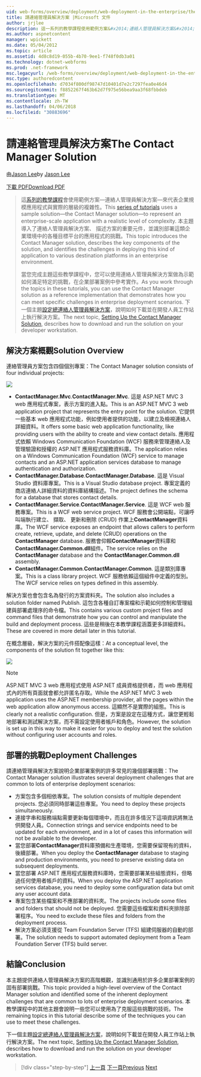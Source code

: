 ```yaml
---
uid: web-forms/overview/deployment/web-deployment-in-the-enterprise/the-contact-manager-solution
title: 請連絡管理員解決方案 |Microsoft 文件
author: jrjlee
description: 這一系列的教學課程使用範例方案&#x2014;連絡人管理員解決方案&#x2014;來表示實際 leve 的企業規模應用程式...
ms.author: aspnetcontent
manager: wpickett
ms.date: 05/04/2012
ms.topic: article
ms.assetid: 4d8c8d19-055b-4b70-9ee1-f748f0db3a01
ms.technology: dotnet-webforms
ms.prod: .net-framework
msc.legacyurl: /web-forms/overview/deployment/web-deployment-in-the-enterprise/the-contact-manager-solution
msc.type: authoredcontent
ms.openlocfilehash: d7034f800df98747d10401d7e2c7297fea0e46d4
ms.sourcegitcommit: f8852267f463b62d7f975e56bea9aa3f68fbbdeb
ms.translationtype: MT
ms.contentlocale: zh-TW
ms.lasthandoff: 04/06/2018
ms.locfileid: "30883696"
---
```

<a name="the-contact-manager-solution"></a><span data-ttu-id="5002f-103">請連絡管理員解決方案</span><span class="sxs-lookup"><span data-stu-id="5002f-103">The Contact Manager Solution</span></span>
====================
<span data-ttu-id="5002f-104">由[Jason Lee](https://github.com/jrjlee)</span><span class="sxs-lookup"><span data-stu-id="5002f-104">by [Jason Lee](https://github.com/jrjlee)</span></span>

[<span data-ttu-id="5002f-105">下載 PDF</span><span class="sxs-lookup"><span data-stu-id="5002f-105">Download PDF</span></span>](https://msdnshared.blob.core.windows.net/media/MSDNBlogsFS/prod.evol.blogs.msdn.com/CommunityServer.Blogs.Components.WeblogFiles/00/00/00/63/56/8130.DeployingWebAppsInEnterpriseScenarios.pdf)

> <span data-ttu-id="5002f-106">這[系列的教學課程](web-deployment-in-the-enterprise.md)會使用範例方案&#x2014;連絡人管理員解決方案&#x2014;來代表企業規模應用程式與實際的層級的複雜性。</span><span class="sxs-lookup"><span data-stu-id="5002f-106">This [series of tutorials](web-deployment-in-the-enterprise.md) uses a sample solution&#x2014;the Contact Manager solution&#x2014;to represent an enterprise-scale application with a realistic level of complexity.</span></span> <span data-ttu-id="5002f-107">本主題導入了連絡人管理員解決方案、 描述方案的重要元件，並識別部署這類企業環境中的各種目標平台的應用程式的挑戰。</span><span class="sxs-lookup"><span data-stu-id="5002f-107">This topic introduces the Contact Manager solution, describes the key components of the solution, and identifies the challenges in deploying this kind of application to various destination platforms in an enterprise environment.</span></span>
> 
> <span data-ttu-id="5002f-108">當您完成主題這些教學課程中，您可以使用連絡人管理員解決方案做為示範如何滿足特定的挑戰，在企業部署案例中參考實作。</span><span class="sxs-lookup"><span data-stu-id="5002f-108">As you work through the topics in these tutorials, you can use the Contact Manager solution as a reference implementation that demonstrates how you can meet specific challenges in enterprise deployment scenarios.</span></span> <span data-ttu-id="5002f-109">下一個主題[設定總連絡人管理員解決方案](setting-up-the-contact-manager-solution.md)，說明如何下載並在開發人員工作站上執行解決方案。</span><span class="sxs-lookup"><span data-stu-id="5002f-109">The next topic, [Setting Up the Contact Manager Solution](setting-up-the-contact-manager-solution.md), describes how to download and run the solution on your developer workstation.</span></span>


## <a name="solution-overview"></a><span data-ttu-id="5002f-110">解決方案概觀</span><span class="sxs-lookup"><span data-stu-id="5002f-110">Solution Overview</span></span>

<span data-ttu-id="5002f-111">連絡管理員方案包含四個個別專案：</span><span class="sxs-lookup"><span data-stu-id="5002f-111">The Contact Manager solution consists of four individual projects:</span></span>

![](the-contact-manager-solution/_static/image1.png)

- <span data-ttu-id="5002f-112">**ContactManager.Mvc**.</span><span class="sxs-lookup"><span data-stu-id="5002f-112">**ContactManager.Mvc**.</span></span> <span data-ttu-id="5002f-113">這是 ASP.NET MVC 3 web 應用程式專案，表示方案的進入點。</span><span class="sxs-lookup"><span data-stu-id="5002f-113">This is an ASP.NET MVC 3 web application project that represents the entry point for the solution.</span></span> <span data-ttu-id="5002f-114">它提供一些基本 web 應用程式功能，例如使用者提供的功能，以建立及檢視連絡人詳細資料。</span><span class="sxs-lookup"><span data-stu-id="5002f-114">It offers some basic web application functionality, like providing users with the ability to create and view contact details.</span></span> <span data-ttu-id="5002f-115">應用程式依賴 Windows Communication Foundation (WCF) 服務來管理連絡人及管理驗證和授權的 ASP.NET 應用程式服務資料庫。</span><span class="sxs-lookup"><span data-stu-id="5002f-115">The application relies on a Windows Communication Foundation (WCF) service to manage contacts and an ASP.NET application services database to manage authentication and authorization.</span></span>
- <span data-ttu-id="5002f-116">**ContactManager.Database**.</span><span class="sxs-lookup"><span data-stu-id="5002f-116">**ContactManager.Database**.</span></span> <span data-ttu-id="5002f-117">這是 Visual Studio 資料庫專案。</span><span class="sxs-lookup"><span data-stu-id="5002f-117">This is a Visual Studio database project.</span></span> <span data-ttu-id="5002f-118">專案定義的商店連絡人詳細資料的資料庫結構描述。</span><span class="sxs-lookup"><span data-stu-id="5002f-118">The project defines the schema for a database that stores contact details.</span></span>
- <span data-ttu-id="5002f-119">**ContactManager.Service**.</span><span class="sxs-lookup"><span data-stu-id="5002f-119">**ContactManager.Service**.</span></span> <span data-ttu-id="5002f-120">這是 WCF web 服務專案。</span><span class="sxs-lookup"><span data-stu-id="5002f-120">This is a WCF web service project.</span></span> <span data-ttu-id="5002f-121">WCF 服務會公開端點，可讓呼叫端執行建立、 擷取、 更新和刪除 (CRUD) 作業上**ContactManager**資料庫。</span><span class="sxs-lookup"><span data-stu-id="5002f-121">The WCF service exposes an endpoint that allows callers to perform create, retrieve, update, and delete (CRUD) operations on the **ContactManager** database.</span></span> <span data-ttu-id="5002f-122">服務會仰賴**ContactManager**資料庫和**ContactManager.Common.dll**組件。</span><span class="sxs-lookup"><span data-stu-id="5002f-122">The service relies on the **ContactManager** database and the **ContactManager.Common.dll** assembly.</span></span>
- <span data-ttu-id="5002f-123">**ContactManager.Common**.</span><span class="sxs-lookup"><span data-stu-id="5002f-123">**ContactManager.Common**.</span></span> <span data-ttu-id="5002f-124">這是類別庫專案。</span><span class="sxs-lookup"><span data-stu-id="5002f-124">This is a class library project.</span></span> <span data-ttu-id="5002f-125">WCF 服務依賴這個組件中定義的型別。</span><span class="sxs-lookup"><span data-stu-id="5002f-125">The WCF service relies on types defined in this assembly.</span></span>

<span data-ttu-id="5002f-126">解決方案也會包含名為發行的方案資料夾。</span><span class="sxs-lookup"><span data-stu-id="5002f-126">The solution also includes a solution folder named Publish.</span></span> <span data-ttu-id="5002f-127">這包含各種自訂專案檔和示範如何控制和管理組建與部署處理序的命令檔。</span><span class="sxs-lookup"><span data-stu-id="5002f-127">This contains various custom project files and command files that demonstrate how you can control and manipulate the build and deployment process.</span></span> <span data-ttu-id="5002f-128">這些是稍後在本教學課程涵蓋更多詳細資料。</span><span class="sxs-lookup"><span data-stu-id="5002f-128">These are covered in more detail later in this tutorial.</span></span>

<span data-ttu-id="5002f-129">在概念層級，解決方案的元件搭配像這樣：</span><span class="sxs-lookup"><span data-stu-id="5002f-129">At a conceptual level, the components of the solution fit together like this:</span></span>

![](the-contact-manager-solution/_static/image2.png)

> [!NOTE]
> <span data-ttu-id="5002f-130">ASP.NET MVC 3 web 應用程式使用 ASP.NET 成員資格提供者，而 web 應用程式內的所有頁面就會都允許匿名存取。</span><span class="sxs-lookup"><span data-stu-id="5002f-130">While the ASP.NET MVC 3 web application uses the ASP.NET membership provider, all the pages within the web application allow anonymous access.</span></span> <span data-ttu-id="5002f-131">這顯然不是實際的組態。</span><span class="sxs-lookup"><span data-stu-id="5002f-131">This is clearly not a realistic configuration.</span></span> <span data-ttu-id="5002f-132">但是，方案是設定在這種方式，讓您更輕鬆地部署和測試解決方案，而不需設定使用者帳戶和角色。</span><span class="sxs-lookup"><span data-stu-id="5002f-132">However, the solution is set up in this way to make it easier for you to deploy and test the solution without configuring user accounts and roles.</span></span>


## <a name="deployment-challenges"></a><span data-ttu-id="5002f-133">部署的挑戰</span><span class="sxs-lookup"><span data-stu-id="5002f-133">Deployment Challenges</span></span>

<span data-ttu-id="5002f-134">請連絡管理員解決方案說明企業部署案例的許多常見的幾個部署挑戰：</span><span class="sxs-lookup"><span data-stu-id="5002f-134">The Contact Manager solution illustrates several deployment challenges that are common to lots of enterprise deployment scenarios:</span></span>

- <span data-ttu-id="5002f-135">方案包含多個相依專案。</span><span class="sxs-lookup"><span data-stu-id="5002f-135">The solution consists of multiple dependent projects.</span></span> <span data-ttu-id="5002f-136">您必須同時部署這些專案。</span><span class="sxs-lookup"><span data-stu-id="5002f-136">You need to deploy these projects simultaneously.</span></span>
- <span data-ttu-id="5002f-137">連接字串和服務端點需要更新每個環境中，而且在許多情況下這項資訊將無法供開發人員。</span><span class="sxs-lookup"><span data-stu-id="5002f-137">Connection strings and service endpoints need to be updated for each environment, and in a lot of cases this information will not be available to the developer.</span></span>
- <span data-ttu-id="5002f-138">當您部署**ContactManager**資料庫預備和生產環境，您需要保留現有的資料，後續部署。</span><span class="sxs-lookup"><span data-stu-id="5002f-138">When you deploy the **ContactManager** database to staging and production environments, you need to preserve existing data on subsequent deployments.</span></span>
- <span data-ttu-id="5002f-139">當您部署 ASP.NET 應用程式服務資料庫時，您需要部署某些組態資料，但略過任何使用者帳戶的資料。</span><span class="sxs-lookup"><span data-stu-id="5002f-139">When you deploy the ASP.NET application services database, you need to deploy some configuration data but omit any user account data.</span></span>
- <span data-ttu-id="5002f-140">專案包含某些檔案和不應部署的資料夾。</span><span class="sxs-lookup"><span data-stu-id="5002f-140">The projects include some files and folders that should not be deployed.</span></span> <span data-ttu-id="5002f-141">您需要這些檔案和資料夾排除部署程序。</span><span class="sxs-lookup"><span data-stu-id="5002f-141">You need to exclude these files and folders from the deployment process.</span></span>
- <span data-ttu-id="5002f-142">解決方案必須支援從 Team Foundation Server (TFS) 組建伺服器的自動的部署。</span><span class="sxs-lookup"><span data-stu-id="5002f-142">The solution needs to support automated deployment from a Team Foundation Server (TFS) build server.</span></span>

## <a name="conclusion"></a><span data-ttu-id="5002f-143">結論</span><span class="sxs-lookup"><span data-stu-id="5002f-143">Conclusion</span></span>

<span data-ttu-id="5002f-144">本主題提供連絡人管理員解決方案的高階概觀，並識別通用於許多企業部署案例的固有部署挑戰。</span><span class="sxs-lookup"><span data-stu-id="5002f-144">This topic provided a high-level overview of the Contact Manager solution and identified some of the inherent deployment challenges that are common to lots of enterprise deployment scenarios.</span></span> <span data-ttu-id="5002f-145">本教學課程中的其他主題會說明一些您可以使用為了克服這些挑戰的技術。</span><span class="sxs-lookup"><span data-stu-id="5002f-145">The remaining topics in this tutorial describe some of the techniques you can use to meet these challenges.</span></span>

<span data-ttu-id="5002f-146">下一個主題[設定總連絡人管理員解決方案](setting-up-the-contact-manager-solution.md)，說明如何下載並在開發人員工作站上執行解決方案。</span><span class="sxs-lookup"><span data-stu-id="5002f-146">The next topic, [Setting Up the Contact Manager Solution](setting-up-the-contact-manager-solution.md), describes how to download and run the solution on your developer workstation.</span></span>

> [!div class="step-by-step"]
> <span data-ttu-id="5002f-147">[上一頁](web-deployment-in-the-enterprise.md)
> [下一頁](setting-up-the-contact-manager-solution.md)</span><span class="sxs-lookup"><span data-stu-id="5002f-147">[Previous](web-deployment-in-the-enterprise.md)
[Next](setting-up-the-contact-manager-solution.md)</span></span>
